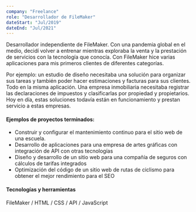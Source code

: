 ```yaml
---
company: "Freelance"
role: "Desarrollador de FileMaker"
dateStart: "Jul/2019"
dateEnd: "Jul/2021"
---
```


Desarrollador independiente de FileMaker. Con una pandemia global en el medio, decidí volver a entrenar mientras exploraba la venta y la prestación de servicios con la tecnología que conocía. Con FileMaker hice varias aplicaciones para mis primeros clientes de diferentes categorías.

Por ejemplo: un estudio de diseño necesitaba una solución para organizar sus tareas y también poder hacer estimaciones y facturas para sus clientes. Todo en la misma aplicación. Una empresa inmobiliaria necesitaba registrar las declaraciones de impuestos y clasificarlas por propiedad y propietarios. Hoy en día, estas soluciones todavía están en funcionamiento y prestan servicio a estas empresas.

#### Ejemplos de proyectos terminados:
- Construir y configurar el mantenimiento continuo para el sitio web de una escuela.
- Desarrollo de aplicaciones para una empresa de artes gráficas con integración de API con otras tecnologías
- Diseño y desarrollo de un sitio web para una compañía de seguros con cálculos de tarifas integrados
- Optimización del código de un sitio web de rutas de ciclismo para obtener el mejor rendimiento para el SEO

#### Tecnologías y herramientas

FileMaker / HTML / CSS / API / JavaScript